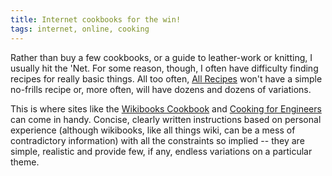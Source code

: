 ```yaml
---
title: Internet cookbooks for the win!
tags: internet, online, cooking
---
```


Rather than buy a few cookbooks, or a guide to leather-work or knitting, I
usually hit the 'Net. For some reason, though, I often have difficulty finding
recipes for really basic things. All too often, <a
href="http://allrecipes.com/">All Recipes</a> won't have a simple no-frills
recipe or, more often, will have dozens and dozens of variations.

This is where sites like the <a
href="http://en.wikibooks.org/wiki/Cookbook">Wikibooks Cookbook</a> and <a
href="http://www.cookingforengineers.com/">Cooking for Engineers</a> can come
in handy. Concise, clearly written instructions based on personal experience
(although wikibooks, like all things wiki, can be a mess of contradictory
information) with all the constraints so implied -- they are simple, realistic
and provide few, if any, endless variations on a particular theme.
